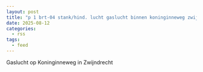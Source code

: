 ```yaml
---
layout: post
title: "p 1 brt-04 stank/hind. lucht gaslucht binnen koninginneweg zwijndrecht 186332"
date: 2025-08-12
categories: 
  - rss
tags: 
  - feed
---
```


Gaslucht op Koninginneweg in Zwijndrecht
